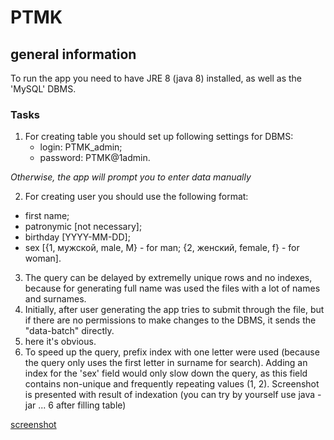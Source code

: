 # PTMK
## general information
To run the app you need to have JRE 8 (java 8) installed, as well as the 'MySQL' DBMS.
### Tasks
1. For creating table you should set up following settings for DBMS:
   - login: PTMK_admin;
   - password: PTMK@1admin.

*Otherwise, the app will prompt you to enter data manually*

2. For creating user you should use the following format:
  - first name;
  - patronymic [not necessary];
  - birthday [YYYY-MM-DD];
  - sex [{1, мужской, male, M} - for man; {2, женский, female, f} - for woman].

3. The query can be delayed by extremelly unique rows and no indexes, because for generating full name was used the files with a lot of names and surnames.
4. Initially, after user generating the app tries to submit through the file, but if there are no permissions to make changes to the DBMS, it sends the "data-batch" directly.
5. here it's obvious.
6. To speed up the query, prefix index with one letter were used (because the query only uses the first letter in surname for search). Adding an index for the 'sex' field would only slow down the query, as this field contains non-unique and frequently repeating values (1, 2). Screenshot is presented with result of indexation (you can try by yourself use java -jar ... 6 after filling table)

[screenshot](https://github.com/ivan8661/PTMK/blob/master/res.png) 

